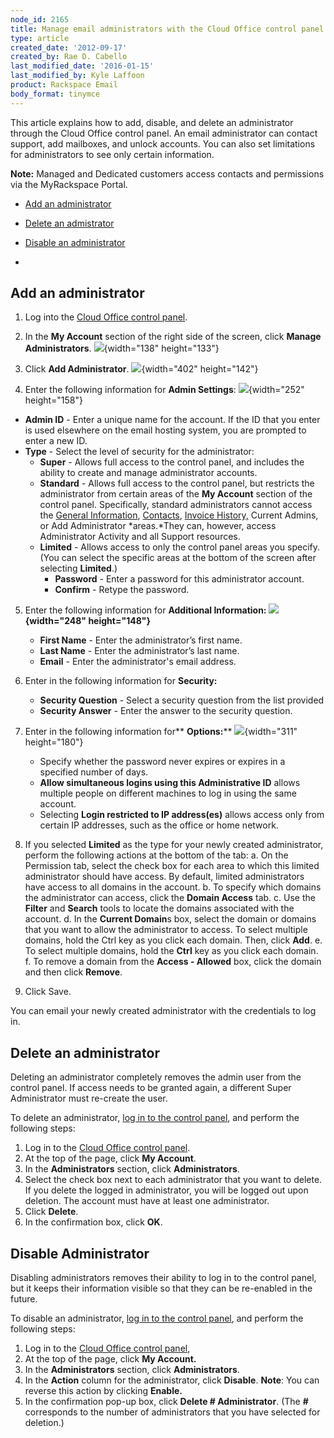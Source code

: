 ```yaml
---
node_id: 2165
title: Manage email administrators with the Cloud Office control panel
type: article
created_date: '2012-09-17'
created_by: Rae D. Cabello
last_modified_date: '2016-01-15'
last_modified_by: Kyle Laffoon
product: Rackspace Email
body_format: tinymce
---
```


This article explains how to add, disable, and delete an administrator
through the Cloud Office control panel. An email administrator can
contact support, add mailboxes, and unlock accounts. You can also set
limitations for administrators to see only certain information.

**Note:** Managed and Dedicated customers access contacts and
permissions via the MyRackspace Portal.

-   [Add an administrator](#add)
-   [Delete an admistrator](#delete)
-   [Disable an administrator](#disable)


-

Add an administrator
--------------------

1.  Log into the [Cloud Office control
    panel](https://cp.rackspace.com/ "Email & Apps Control Panel").
2.  In the **My Account** section of the right side of the screen, click
    **Manage Administrators**.
    ![](https://8026b2e3760e2433679c-fffceaebb8c6ee053c935e8915a3fbe7.ssl.cf2.rackcdn.com/field/image/Manage%20email%20administrators%20with%20the%20Cloud%20Office%20control%20panel.jpg){width="138"
    height="133"}
3.  Click **Add Administrator**.
    ![](https://8026b2e3760e2433679c-fffceaebb8c6ee053c935e8915a3fbe7.ssl.cf2.rackcdn.com/field/image/2_5.png){width="402"
    height="142"}

4.  Enter the following information for **Admin Settings**:
    ![](https://8026b2e3760e2433679c-fffceaebb8c6ee053c935e8915a3fbe7.ssl.cf2.rackcdn.com/field/image/3_5.png){width="252"
    height="158"}

-   **Admin ID** - Enter a unique name for the account. If the ID that
    you enter is used elsewhere on the email hosting system, you are
    prompted to enter a new ID.
-   **Type** - Select the level of security for the administrator:
    -   **Super** - Allows full access to the control panel, and
        includes the ability to create and manage
        administrator accounts.
    -   **Standard** - Allows full access to the control panel, but
        restricts the administrator from certain areas of the **My
        Account** section of the control panel. Specifically, standard
        administrators cannot access the [General
        Information](/howto/general-information-cloud-office-control-panel), [Contacts](/howto/manage-company-contacts-in-the-cloud-office-control-panel "Company Contacts"),
        [Invoice
        History,](/howto/view-invoice-history-cloud-office-control-panel "Invoice History")
        Current Admins, or Add Administrator *areas.*They can, however,
        access Administrator Activity and all Support resources.
    -   **Limited** - Allows access to only the control panel areas
        you specify. (You can select the specific areas at the bottom of
        the screen after selecting **Limited**.)
        -   **Password** - Enter a password for this
            administrator account.
        -   **Confirm** - Retype the password.

5.  Enter the following information for **Additional Information:
    **![](https://8026b2e3760e2433679c-fffceaebb8c6ee053c935e8915a3fbe7.ssl.cf2.rackcdn.com/field/image/5_4.png){width="248"
    height="148"}****
    -   **First Name** - Enter the administrator&rsquo;s first name.
    -   **Last Name** - Enter the administrator&rsquo;s last name.
    -   **Email** - Enter the administrator's email address.


6.  Enter in the following information for **Security:**
    -   **Security Question** - Select a security question from the list
        provided
    -   **Security Answer** - Enter the answer to the security
        question.


7.  Enter in the following information for** **Options:****
    ![](https://8026b2e3760e2433679c-fffceaebb8c6ee053c935e8915a3fbe7.ssl.cf2.rackcdn.com/field/image/7_0.png){width="311"
    height="180"}
    -   Specify whether the password never expires or expires in a
        specified number of days.
    -   **Allow simultaneous logins using this Administrative ID**
        allows multiple people on different machines to log in using the
        same account.
    -   Selecting **Login restricted to IP address(es)** allows access
        only from certain IP addresses, such as the office or home
        network.


8.  If you selected **Limited** as the type for your newly created
    administrator, perform the following actions at the bottom of the
    tab:
    a.  On the Permission tab, select the check box for each area to
        which this limited administrator should have access. By default,
        limited administrators have access to all domains in the
        account.
    b.  To specify which domains the administrator can access, click
        the **Domain Access** tab.
    c.  Use the **Filter** and **Search** tools to locate the domains
        associated with the account.
    d.  In the **Current Domain**s box, select the domain or domains
        that you want to allow the administrator to access. To select
        multiple domains, hold the Ctrl key as you click each domain.
        Then, click **Add**.
    e.  To select multiple domains, hold the **Ctrl** key as you click
        each domain.
    f.  To remove a domain from the **Access - Allowed** box, click the
        domain and then click **Remove**.


9.  Click Save.

You can email your newly created administrator with the credentials to
log in.



[]()Delete an administrator
---------------------------

Deleting an administrator completely removes the admin user from the
control panel.  If access needs to be granted again, a different Super
Administrator must re-create the user.

To delete an administrator, [log in to the control
panel](https://cp.rackspace.com/), and perform the following steps:

1.  Log in to the [Cloud Office control
    panel](https://cp.rackspace.com/).
2.  At the top of the page, click **My Account**.
3.  In the **Administrators** section, click **Administrators**.
4.  Select the check box next to each administrator that you want
    to delete. If you delete the logged in administrator, you will be
    logged out upon deletion. The account must have at least
    one administrator.
5.  Click **Delete**.
6.  In the confirmation box, click **OK**.

[]()Disable Administrator
-------------------------

Disabling administrators removes their ability to log in to the control
panel, but it keeps their information visible so that they can be
re-enabled in the future.

To disable an administrator, [log in to the control
panel](https://cp.rackspace.com/), and perform the following steps:

1.  Log in to the [Cloud Office control
    panel](https://cp.rackspace.com/),
2.  At the top of the page, click **My Account.**
3.  In the **Administrators** section, click **Administrators**.
4.  In the **Action** column for the administrator, click
    **Disable**.
    **Note**: You can reverse this action by clicking **Enable.**
5.  In the confirmation pop-up box, click **Delete \# Administrator**.
    (The **\#** corresponds to the number of administrators that you
    have selected for deletion.)



